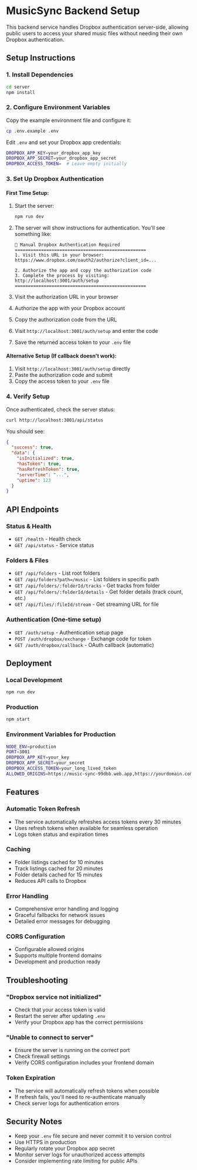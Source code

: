 # MusicSync Backend Setup

This backend service handles Dropbox authentication server-side, allowing public users to access your shared music files without needing their own Dropbox authentication.

## Setup Instructions

### 1. Install Dependencies
```bash
cd server
npm install
```

### 2. Configure Environment Variables
Copy the example environment file and configure it:
```bash
cp .env.example .env
```

Edit `.env` and set your Dropbox app credentials:
```bash
DROPBOX_APP_KEY=your_dropbox_app_key
DROPBOX_APP_SECRET=your_dropbox_app_secret
DROPBOX_ACCESS_TOKEN=  # Leave empty initially
```

### 3. Set Up Dropbox Authentication

#### First Time Setup:
1. Start the server:
   ```bash
   npm run dev
   ```

2. The server will show instructions for authentication. You'll see something like:
   ```
   🔐 Manual Dropbox Authentication Required
   ==================================================
   1. Visit this URL in your browser:
   https://www.dropbox.com/oauth2/authorize?client_id=...
   
   2. Authorize the app and copy the authorization code
   3. Complete the process by visiting: http://localhost:3001/auth/setup
   ==================================================
   ```

3. Visit the authorization URL in your browser
4. Authorize the app with your Dropbox account
5. Copy the authorization code from the URL
6. Visit `http://localhost:3001/auth/setup` and enter the code
7. Save the returned access token to your `.env` file

#### Alternative Setup (If callback doesn't work):
1. Visit `http://localhost:3001/auth/setup` directly
2. Paste the authorization code and submit
3. Copy the access token to your `.env` file

### 4. Verify Setup
Once authenticated, check the server status:
```bash
curl http://localhost:3001/api/status
```

You should see:
```json
{
  "success": true,
  "data": {
    "isInitialized": true,
    "hasToken": true,
    "hasRefreshToken": true,
    "serverTime": "...",
    "uptime": 123
  }
}
```

## API Endpoints

### Status & Health
- `GET /health` - Health check
- `GET /api/status` - Service status

### Folders & Files
- `GET /api/folders` - List root folders
- `GET /api/folders?path=/music` - List folders in specific path
- `GET /api/folders/:folderId/tracks` - Get tracks from folder
- `GET /api/folders/:folderId/details` - Get folder details (track count, etc.)
- `GET /api/files/:fileId/stream` - Get streaming URL for file

### Authentication (One-time setup)
- `GET /auth/setup` - Authentication setup page
- `POST /auth/dropbox/exchange` - Exchange code for token
- `GET /auth/dropbox/callback` - OAuth callback (automatic)

## Deployment

### Local Development
```bash
npm run dev
```

### Production
```bash
npm start
```

### Environment Variables for Production
```bash
NODE_ENV=production
PORT=3001
DROPBOX_APP_KEY=your_key
DROPBOX_APP_SECRET=your_secret
DROPBOX_ACCESS_TOKEN=your_long_lived_token
ALLOWED_ORIGINS=https://music-sync-99dbb.web.app,https://yourdomain.com
```

## Features

### Automatic Token Refresh
- The service automatically refreshes access tokens every 30 minutes
- Uses refresh tokens when available for seamless operation
- Logs token status and expiration times

### Caching
- Folder listings cached for 10 minutes
- Track listings cached for 20 minutes
- Folder details cached for 15 minutes
- Reduces API calls to Dropbox

### Error Handling
- Comprehensive error handling and logging
- Graceful fallbacks for network issues
- Detailed error messages for debugging

### CORS Configuration
- Configurable allowed origins
- Supports multiple frontend domains
- Development and production ready

## Troubleshooting

### "Dropbox service not initialized"
- Check that your access token is valid
- Restart the server after updating `.env`
- Verify your Dropbox app has the correct permissions

### "Unable to connect to server"
- Ensure the server is running on the correct port
- Check firewall settings
- Verify CORS configuration includes your frontend domain

### Token Expiration
- The service will automatically refresh tokens when possible
- If refresh fails, you'll need to re-authenticate manually
- Check server logs for authentication errors

## Security Notes

- Keep your `.env` file secure and never commit it to version control
- Use HTTPS in production
- Regularly rotate your Dropbox app secret
- Monitor server logs for unauthorized access attempts
- Consider implementing rate limiting for public APIs
